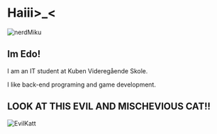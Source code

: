 <h1>Haiii>_<</h1>
  
![nerdMiku](https://github.com/EduardoVLM/EduardoVLM/assets/144334218/e83d0eea-8d18-4405-b25e-4c687613746e)


<h2>Im Edo!</h2>

I am an IT student at Kuben Videregående Skole.

I like back-end programing and game development.


<h2>LOOK AT THIS EVIL AND MISCHEVIOUS CAT!!</h2>

![EvilKatt](https://github.com/EduardoVLM/EduardoVLM/assets/144334218/ec6f2125-e78d-47b7-a0a2-71d58d6bddfa)
